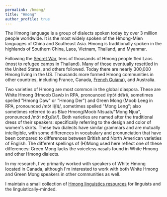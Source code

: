 ```yaml
---
permalink: /hmong/
title: "Hmong"
author_profile: true
---
```


The Hmong language is a group of dialects spoken today by over 3 million people worldwide. It is the most widely spoken of the Hmong-Mien languages of China and Southeast Asia. Hmong is traditionally spoken in the highlands of Southern China, Laos, Vietnam, Thailand, and Myanmar. 

Following the [Secret War](https://en.wikipedia.org/wiki/Laotian_Civil_War "Wikipedia"), tens of thousands of Hmong people fled Laos (most to refugee camps in Thailand). Many of those eventually resettled in the United States, and others followed. Today there are nearly 300,000 Hmong living in the US. Thousands more formed Hmong communities in other countries, including France, Canada, [French Guiana](https://www.youtube.com/watch?v=nMf-FRl3fpI&ab_channel=FRANCE24English "From Laos to French Guiana: The story of the Hmong people")), and Australia.

Two varieties of Hmong are most common in the global diaspora. These are White Hmong (Hmoob Dawb in RPA, pronounced /m̥ɔ̃˦ dɐ͡ə˦/, sometimes spelled "Hmong Daw" or "Hmong Der") and Green Mong (Moob Leeg in RPA, pronounced /mɔ̃˦ lẽ̤˥˩/, sometimes spelled "Mong Leng"; also sometimes referred to as Blue Hmong/Moob Ntsuab/"Mong Njua", pronounced /mɔ̃˦ nd͡ʒu͡a˦/). Both varieties are named after the traditional dress of their speakers: specifically referring to the design and color of women's skirts. These two dialects have similar grammars and are mutually intelligible, with some differences in vocabulary and pronunciation that have been compared to differences between British and North American varieties of English. The different spellings of (H)Mong used here reflect one of these differences: Green Mong lacks the voiceless nasals found in White Hmong and other Hmong dialects. 

In my research, I've primarily worked with speakers of White Hmong located in Canada, although I'm interested to work with both White Hmong and Green Mong speakers in other communities as well. 

I maintain a small collection of [Hmong linguistics resources](/hmong/resources "Hmong Linguistics Resources") for linguists and the linguistically-minded. 



